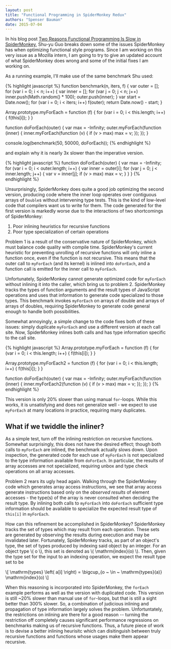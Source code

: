 ```yaml
---
layout: post
title: "Functional Programming in SpiderMonkey Redux"
authors: "Spenser Bauman"
date: 2015-07-04
---
```


In his blog post [Two Reasons Functional Programming Is Slow in
SpiderMonkey](http://rfrn.org/~shu/2013/03/20/two-reasons-functional-style-is-slow-in-spidermonkey.html),
Shu-yu Guo breaks down some of the issues SpiderMonkey has when optimizing
functional style programs.
Since I am working on this very issue as a Mozilla intern, I am going to try to
give an updated account of what SpiderMonkey does wrong and some of the initial
fixes I am working on.

As a running example, I'll make use of the same benchmark Shu used:

{% highlight javascript %}
function benchmark(n, iters, f) {
    var outer = [];
    for (var i = 0; i < n; i++) {
        var inner = [];
        for (var j = 0; j < n; j++)
            inner.push(Math.random() * 100);
        outer.push(inner);
    }
    var start = Date.now();
    for (var i = 0; i < iters; i++)
        f(outer);
    return Date.now() - start;
}

Array.prototype.myForEach = function (f) {
    for (var i = 0; i < this.length; i++) {
        f(this[i]);
    }
}

function doForEach(outer) {
    var max = -Infinity;
    outer.myForEach(function (inner) {
        inner.myForEach(function (v) {
            if (v > max)
                max = v;
        });
    });
}

console.log(benchmark(50, 50000, doForEach));
{% endhighlight %}

and explain why it is nearly 3x slower than the imperative version.

{% highlight javascript %}
function doForEach(outer) {
    var max = -Infinity;
    for (var i = 0; i < outer.length; i++) {
        var inner = outer[i];
        for (var j = 0; j < inner.length; j++) {
            var v = inner[j];
            if (v > max)
                max = v;
        }
    }
}
{% endhighlight %}

Unsurprisingly, SpiderMonkey does quite a good job optimizing the second
version, producing code where the inner loop operates over contiguous arrays of
`Double`s without intervening type tests.
This is the kind of low-level code that compilers want us to write for them.
The code generated for the first version is markedly worse due to the
interactions of two shortcomings of SpiderMonkey:

1. Poor inlining heuristics for recursive functions
2. Poor type specialization of certain operations

Problem 1 is a result of the conservative nature of SpiderMonkey, which must
balance code quality with compile time.
SpiderMonkey's current heuristic for preventing unrolling of recursive functions
will only inline a function once, even if the function is not recursive.
This means that the outer call to `myForEach` (and its kernel) is inlined into
`doForEach`, and a function call is emitted for the inner call to `myForEach`.

Unfortunately, SpiderMonkey cannot generate optimized code for `myForEach`
without inlining it into the caller, which bring us to problem 2.
SpiderMonkey tracks the types of function arguments and the result types of
JavaScript operations and uses that information to generate code specialized to
those types.
This benchmark invokes `myForEach` on arrays of double and arrays of arrays of
doubles, requiring SpiderMonkey to generate code general enough to handle both
possibilities.

Somewhat annoyingly, a simple change to the code fixes both of these issues:
simply duplicate `myForEach` and use a different version at each call site.
Now, SpiderMonkey inlines both calls and has type information specific to the
call site.

{% highlight javascript %}
Array.prototype.myForEach = function (f) {
    for (var i = 0; i < this.length; i++) {
        f(this[i]);
    }
}

Array.prototype.myForEach2 = function (f) {
    for (var i = 0; i < this.length; i++) {
        f(this[i]);
    }
}

function doForEach(outer) {
    var max = -Infinity;
    outer.myForEach(function (inner) {
        inner.myForEach2(function (v) {
            if (v > max)
                max = v;
        });
    });
}
{% endhighlight %}

This version is only 20% slower than using manual `for`-loops.
While this works, it is unsatisfying and does not generalize well - we expect to
use `myForEach` at many locations in practice, requiring many duplicates.

What if we twiddle the inliner?
---

As a simple test, turn off the inlining restriction on recursive functions.
Somewhat surprisingly, this does not have the desired effect; though both calls
to `myForEach` are inlined, the benchmark actually slows down.
Upon inspection, the generated code for each use of `myForEach` is not
specialized to the type information available from `doForEach`.
In particular, the results of array accesses are not specialized, requiring
unbox and type check operations on all array accesses.

Problem 2 rears its ugly head again.
Walking through the SpiderMonkey code which generates array access instructions,
we see that array access generate instructions based only on the *observed
results* of element accesses - the type(s) of the array is never consulted when
deciding the result type.
By inlining both calls to `myForEach` into `doForEach` sufficient type
information should be available to specialize the expected result type of
`this[i]` in `myForEach`.

How can this refinement be accomplished in SpiderMonkey?
SpiderMonkey tracks the set of types which may result from each operation.
These sets are generated by observing the results during execution and may be
invalidated later.
Fortunately, SpiderMonkey tracks, as part of an object's type, the set of types
produced by indexing said object by an integer.
For an object type \\( o \\), this set is denoted as \\( \\mathrm{index}(o) \\).
Then, given the type set for the input to an indexing operation, we expect the
result type set to be

\\[ \\mathrm{types} \\left( a[i] \\right) = \\bigcup_{o ~ \\in ~ \\mathrm{types}(a)} \\mathrm{index}(o) \\]

When this reasoning is incorporated into SpiderMonkey, the `forEach` example
performs as well as the version with duplicated code.
This version is still ~20% slower than manual use of `for`-loops, but that is
still a sight better than 300% slower.
So, a combination of judicious inlining and propagation of type information
largely solves the problem.
Unfortuntately, the restrictions on inlining are there for a good reason
-- turning the restriction off completely causes significant performance
regressions on benchmarks making us of recursive functions.
Thus, a future piece of work is to devise a better inlining heurisitc which can
disitinguish between truly recursive functions and functions whose usages make
them appear recursive.

